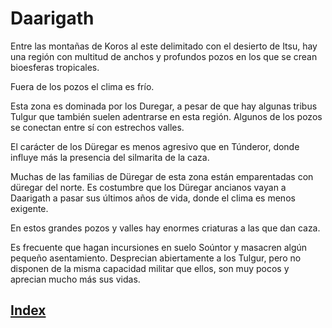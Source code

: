 # Daarigath

Entre las montañas de Koros al este delimitado con el desierto de Itsu, hay una región con multitud de anchos y profundos pozos en los que se crean bioesferas tropicales.

Fuera de los pozos el clima es frío.

Esta zona es dominada por los Duregar, a pesar de que hay algunas tribus Tulgur que también suelen adentrarse en esta región. Algunos de los pozos se conectan entre sí con estrechos valles.

El carácter de los Düregar es menos agresivo que en Túnderor, donde influye más la presencia del silmarita de la caza.

Muchas de las familias de Düregar de esta zona están emparentadas con düregar del norte. Es costumbre que los Düregar ancianos vayan a Daarigath a pasar sus últimos años de vida, donde el clima es menos exigente.

En estos grandes pozos y valles hay enormes criaturas a las que dan caza.

Es frecuente que hagan incursiones en suelo Soúntor y masacren algún pequeño asentamiento. Desprecian abiertamente a los Tulgur, pero no disponen de la misma capacidad militar que ellos, son muy pocos y aprecian mucho más sus vidas.

## [Index](../README.md)